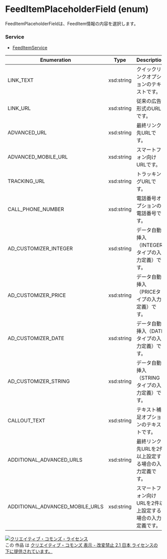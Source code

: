 # FeedItemPlaceholderField (enum)
FeedItemPlaceholderFieldは、FeedItem情報の内容を選択します。<br>

### Service
+ [FeedItemService](../services/FeedItemService.md)

| Enumeration | Type | Description | 
|---|---|---|
| LINK_TEXT| xsd:string | クイックリンクオプションのテキストです。 |
| LINK_URL| xsd:string | 従来の広告形式のURLです。 |
| ADVANCED_URL| xsd:string | 最終リンク先URLです。 |
| ADVANCED_MOBILE_URL| xsd:string | スマートフォン向けURLです。 |
| TRACKING_URL| xsd:string | トラッキングURLです。 |
| CALL_PHONE_NUMBER| xsd:string | 電話番号オプションの電話番号です。 |
| AD_CUSTOMIZER_INTEGER| xsd:string | データ自動挿入（INTEGERタイプの入力定義）です。 |
| AD_CUSTOMIZER_PRICE| xsd:string | データ自動挿入（PRICEタイプの入力定義）です。 |
| AD_CUSTOMIZER_DATE| xsd:string | データ自動挿入（DATEタイプの入力定義）です。 |
| AD_CUSTOMIZER_STRING| xsd:string | データ自動挿入（STRINGタイプの入力定義）です。 |
| CALLOUT_TEXT| xsd:string | テキスト補足オプションのテキストです。 |
| ADDITIONAL_ADVANCED_URLS| xsd:string | 最終リンク先URLを2件以上設定する場合の入力定義です。|
| ADDITIONAL_ADVANCED_MOBILE_URLS| xsd:string | スマートフォン向けURLを2件以上設定する場合の入力定義です。 |


<a rel="license" href="http://creativecommons.org/licenses/by-nd/2.1/jp/"><img alt="クリエイティブ・コモンズ・ライセンス" style="border-width:0" src="https://i.creativecommons.org/l/by-nd/2.1/jp/88x31.png" /></a><br />この 作品 は <a rel="license" href="http://creativecommons.org/licenses/by-nd/2.1/jp/">クリエイティブ・コモンズ 表示 - 改変禁止 2.1 日本 ライセンスの下に提供されています。</a>
